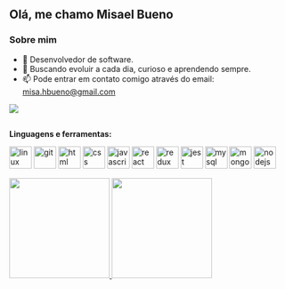 ## Olá, me chamo Misael Bueno

### Sobre mim

- 🌱 Desenvolvedor de software.
- 🚀 Buscando evoluir a cada dia, curioso e aprendendo sempre.
- 📫 Pode entrar em contato comigo através do email: misa.hbueno@gmail.com

<div>
  <a href="https://www.linkedin.com/in/misael-bueno/" target="_blank"><img src="https://img.shields.io/badge/-LinkedIn-%230077B5?style=for-the-badge&logo=linkedin&logoColor=white" target="_blank"></a> 
</div>

##

**Linguagens e ferramentas:**
<p align="left">
  <img src="https://cdn.iconscout.com/icon/free/png-64/linux-17-570099.png" alt="linux" width="40" height="40"/> 
  <img src="https://cdn.iconscout.com/icon/free/png-64/git-225996.png" alt="git" width="40" height="40"/> 
  <img src="https://cdn.iconscout.com/icon/free/png-64/html-2752158-2284975.png" alt="html" width="40" height="40" />
  <img src="https://cdn.iconscout.com/icon/free/png-64/css-131-722685.png" alt="css" width="40" height="40"/>
  <img src="https://cdn.iconscout.com/icon/free/png-64/javascript-2752148-2284965.png" alt="javascript" width="40" height="40"/> 
  <img src="https://cdn.iconscout.com/icon/free/png-64/react-3-1175109.png" alt="react" width="40" height="40"/> 
  <img src="https://cdn.iconscout.com/icon/free/png-64/redux-3629018-3030243.png" alt="redux" width="40" height="40"/> 
  <img src="https://cdn.iconscout.com/icon/free/png-64/jest-3521517-2945020.png" alt="jest" width="40" height="40"/>
  <img src="https://cdn.iconscout.com/icon/free/png-256/mysql-3628940-3030165.png" alt="mysql" width="40" height="40"/>
  <img src="https://cdn.iconscout.com/icon/free/png-256/mongodb-226029.png" alt="mongodb" width="40" height="40"/> 
  <img src="https://cdn-icons-png.flaticon.com/512/919/919825.png" alt="nodejs" width="40" height="40"/> 
  
 
</p>

 <div>
  <a href="https://github.com/misaelbueno">
  <img height="180em" src="https://github-readme-stats.vercel.app/api?username=misaelbueno&hide_title=true&show_icons=true&theme=dracula&include_all_commits=true&count_private=true"/>
  <img height="180em" src="https://github-readme-stats.vercel.app/api/top-langs/?username=misaelbueno&hide_title=true&layout=compact&langs_count=7&theme=dracula"/>
</div>

 
